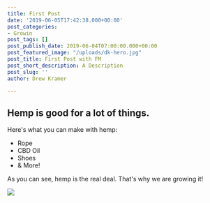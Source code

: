 ```yaml
---
title: First Post
date: '2019-06-05T17:42:38.000+00:00'
post_categories:
- Growin
post_tags: []
post_publish_date: 2019-06-04T07:00:00.000+00:00
post_featured_image: "/uploads/dk-hero.jpg"
post_title: First Post with FM
post_short_description: A Description
post_slug: ''
author: Drew Kramer

---
```

## Hemp is good for a lot of things.

Here's what you can make with hemp:

* Rope
* CBD Oil
* Shoes
* & More!

As you can see, hemp is the real deal. That's why we are growing it!

![](/uploads/dk-hero.jpg)